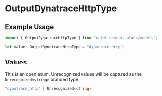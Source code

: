 # OutputDynatraceHttpType

## Example Usage

```typescript
import { OutputDynatraceHttpType } from "cribl-control-plane/models";

let value: OutputDynatraceHttpType = "dynatrace_http";
```

## Values

This is an open enum. Unrecognized values will be captured as the `Unrecognized<string>` branded type.

```typescript
"dynatrace_http" | Unrecognized<string>
```